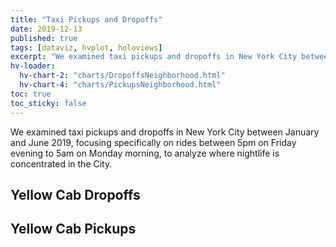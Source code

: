 ```yaml
---
title: "Taxi Pickups and Dropoffs"
date: 2019-12-13
published: true
tags: [dataviz, hvplot, holoviews]
excerpt: "We examined taxi pickups and dropoffs in New York City between January and June 2019, focusing specifically on rides between 5pm on Friday evening to 5am on Monday morning, to analyze where nightlife is concentrated in the City."
hv-loader:
  hv-chart-2: "charts/DropoffsNeighborhood.html"
  hv-chart-4: "charts/PickupsNeighborhood.html"
toc: true
toc_sticky: false
---
```


We examined taxi pickups and dropoffs in New York City between January and June 2019, focusing specifically on rides between 5pm on Friday evening to 5am on Monday morning, to analyze where nightlife is concentrated in the City.

## Yellow Cab Dropoffs

<div id="hv-chart-2"></div>

## Yellow Cab Pickups

<div id="hv-chart-4"></div>
